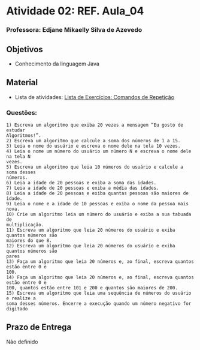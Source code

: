 # Atividade 02: REF. Aula_04
### Professora: Edjane Mikaelly Silva de Azevedo

## Objetivos

* Conhecimento da linguagem Java

## Material

* Lista de atividades: [Lista de Exercícios: Comandos de Repetição](https://mediacdns3.ulife.com.br/PAT/Upload/3130266/Exercicios2Comandosderepeticao_20240318144628.pdf)

### Questões:
```
1) Escreva um algoritmo que exiba 20 vezes a mensagem “Eu gosto de estudar 
Algoritmos!”. 
2) Escreva um algoritmo que calcule a soma dos números de 1 a 15. 
3) Leia o nome do usuário e escreva o nome dele na tela 10 vezes. 
4) Leia o nome um número do usuário um número N e escreva o nome dele na tela N 
vezes. 
5) Escreva um algoritmo que leia 10 números do usuário e calcule a soma desses 
números. 
6) Leia a idade de 20 pessoas e exiba a soma das idades. 
7) Leia a idade de 20 pessoas e exiba a média das idades. 
8) Leia a idade de 20 pessoas e exiba quantas pessoas são maiores de idade. 
9) Leia o nome e a idade de 10 pessoas e exiba o nome da pessoa mais nova. 
10) Crie um algoritmo leia um número do usuário e exiba a sua tabuada de 
multiplicação. 
11) Escreva um algoritmo que leia 20 números do usuário e exiba quantos números são 
maiores do que 8. 
12) Escreva um algoritmo que leia 20 números do usuário e exiba quantos números são 
pares 
13) Faça um algoritmo que leia 20 números e, ao final, escreva quantos estão entre 0 e 
100. 
14) Faça um algoritmo que leia 20 números e, ao final, escreva quantos estão entre 0 e 
100, quantos estão entre 101 e 200 e quantos são maiores de 200. 
15) Escreva um algoritmo que leia uma sequência de números do usuário e realize a 
soma desses números. Encerre a execução quando um número negativo for digitado
```


## Prazo de Entrega

Não definido